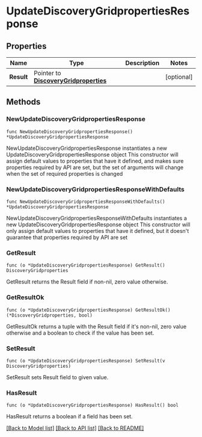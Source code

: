 # UpdateDiscoveryGridpropertiesResponse

## Properties

Name | Type | Description | Notes
------------ | ------------- | ------------- | -------------
**Result** | Pointer to [**DiscoveryGridproperties**](DiscoveryGridproperties.md) |  | [optional] 

## Methods

### NewUpdateDiscoveryGridpropertiesResponse

`func NewUpdateDiscoveryGridpropertiesResponse() *UpdateDiscoveryGridpropertiesResponse`

NewUpdateDiscoveryGridpropertiesResponse instantiates a new UpdateDiscoveryGridpropertiesResponse object
This constructor will assign default values to properties that have it defined,
and makes sure properties required by API are set, but the set of arguments
will change when the set of required properties is changed

### NewUpdateDiscoveryGridpropertiesResponseWithDefaults

`func NewUpdateDiscoveryGridpropertiesResponseWithDefaults() *UpdateDiscoveryGridpropertiesResponse`

NewUpdateDiscoveryGridpropertiesResponseWithDefaults instantiates a new UpdateDiscoveryGridpropertiesResponse object
This constructor will only assign default values to properties that have it defined,
but it doesn't guarantee that properties required by API are set

### GetResult

`func (o *UpdateDiscoveryGridpropertiesResponse) GetResult() DiscoveryGridproperties`

GetResult returns the Result field if non-nil, zero value otherwise.

### GetResultOk

`func (o *UpdateDiscoveryGridpropertiesResponse) GetResultOk() (*DiscoveryGridproperties, bool)`

GetResultOk returns a tuple with the Result field if it's non-nil, zero value otherwise
and a boolean to check if the value has been set.

### SetResult

`func (o *UpdateDiscoveryGridpropertiesResponse) SetResult(v DiscoveryGridproperties)`

SetResult sets Result field to given value.

### HasResult

`func (o *UpdateDiscoveryGridpropertiesResponse) HasResult() bool`

HasResult returns a boolean if a field has been set.


[[Back to Model list]](../README.md#documentation-for-models) [[Back to API list]](../README.md#documentation-for-api-endpoints) [[Back to README]](../README.md)


